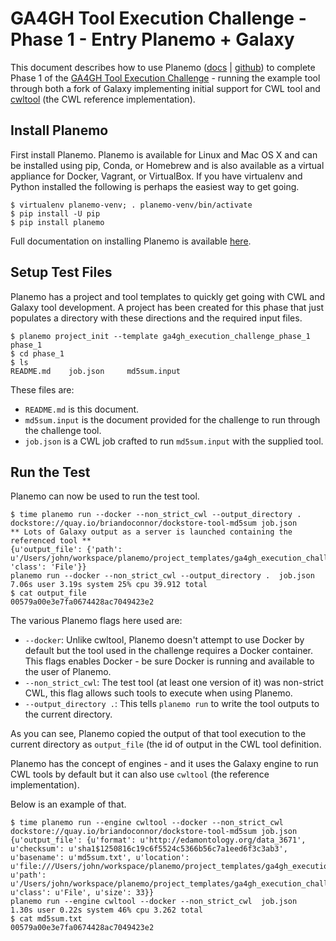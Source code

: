 # GA4GH Tool Execution Challenge - Phase 1 - Entry Planemo + Galaxy

This document describes how to use Planemo ([docs](http://planemo.readthedocs.io/en/latest/?badge=latest)
| [github](https://github.com/galaxyproject/planemo)) to complete Phase 1 of the
[GA4GH Tool Execution Challenge](https://www.synapse.org/#!Synapse:syn8080249) - running the example tool
through both a fork of Galaxy implementing initial support for CWL tool and [cwltool](https://github.com/common-workflow-language/cwltool) (the CWL reference implementation).

## Install Planemo

First install Planemo. Planemo is available for Linux and Mac OS X and can be installed using pip, Conda, or Homebrew and is also available as a virtual appliance for Docker, Vagrant, or VirtualBox. If you have virtualenv and Python installed the following is perhaps the easiest way to get going.

```
$ virtualenv planemo-venv; . planemo-venv/bin/activate
$ pip install -U pip
$ pip install planemo
```

Full documentation on installing Planemo is available [here](http://planemo.readthedocs.io/en/latest/installation.html).

## Setup Test Files

Planemo has a project and tool templates to quickly get going with CWL and Galaxy tool development. A project has been created for this phase that just populates a directory with these directions and the required input files.

```
$ planemo project_init --template ga4gh_execution_challenge_phase_1 phase_1
$ cd phase_1
$ ls 
README.md    job.json     md5sum.input
```

These files are:

* ``README.md`` is this document.
* ``md5sum.input`` is the document provided for the challenge to run through the challenge tool.
* ``job.json`` is a CWL job crafted to run ``md5sum.input`` with the supplied tool.

## Run the Test

Planemo can now be used to run the test tool.

```
$ time planemo run --docker --non_strict_cwl --output_directory . dockstore://quay.io/briandoconnor/dockstore-tool-md5sum job.json
** Lots of Galaxy output as a server is launched containing the referenced tool **
{u'output_file': {'path': u'/Users/john/workspace/planemo/project_templates/ga4gh_execution_challenge_phase_1/output_file', 'class': 'File'}}
planemo run --docker --non_strict_cwl --output_directory .  job.json  7.06s user 3.19s system 25% cpu 39.912 total
$ cat output_file
00579a00e3e7fa0674428ac7049423e2
```

The various Planemo flags here used are:

* ``--docker``: Unlike cwltool, Planemo doesn't attempt to use Docker by default but the tool used in the
  challenge requires a Docker container. This flags enables Docker - be sure Docker is running and available
  to the user of Planemo.
* ``--non_strict_cwl``: The test tool (at least one version of it) was non-strict CWL, this flag allows such
  tools to execute when using Planemo.
* ``--output_directory .``: This tells ``planemo run`` to write the tool outputs to the current directory.

As you can see, Planemo copied the output of that tool execution to the current directory as ``output_file`` (the
id of output in the CWL tool definition.

Planemo has the concept of engines - and it uses the Galaxy engine to run CWL tools by default but it can
also use ``cwltool`` (the reference implementation).

Below is an example of that.

```
$ time planemo run --engine cwltool --docker --non_strict_cwl dockstore://quay.io/briandoconnor/dockstore-tool-md5sum job.json
{u'output_file': {u'format': u'http://edamontology.org/data_3671', u'checksum': u'sha1$1250816c19c6f5524c5366b56c7a1eed6f3c3ab3', u'basename': u'md5sum.txt', u'location': u'file:///Users/john/workspace/planemo/project_templates/ga4gh_execution_challenge_phase_1/md5sum.txt', u'path': u'/Users/john/workspace/planemo/project_templates/ga4gh_execution_challenge_phase_1/md5sum.txt', u'class': u'File', u'size': 33}}
planemo run --engine cwltool --docker --non_strict_cwl  job.json  1.30s user 0.22s system 46% cpu 3.262 total
$ cat md5sum.txt
00579a00e3e7fa0674428ac7049423e2
```
